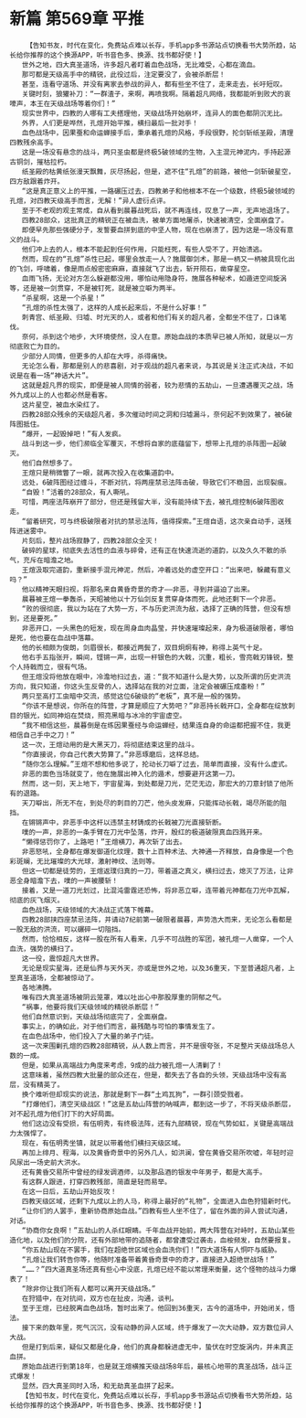 # 新篇 第569章 平推
        【告知书友，时代在变化，免费站点难以长存，手机app多书源站点切换看书大势所趋，站长给你推荐的这个换源APP，听书音色多、换源、找书都好使！】
       世外之地，四大真圣道场，许多超凡者盯着血色战场，无比难受，心都在滴血。
       那可都是天级高手中的精锐，此役过后，注定要没了，会被杀断层！
       甚至，连看守道场、并没有离家去参战的异人，都有些坐不住了，走来走去，长吁短叹。
       关键时刻，狼獾补刀：“一群渣子，来啊，再喷我啊。隔着超凡网络，我都能听到败犬的哀嚎声，本王在天级战场等着你们！”
       现实世界中，四教的人哪有工夫搭理他，天级战场开始崩坏，连异人的面色都阴沉无比。
       外界，人们更是哗然，孔煊开始平推，横扫最后一批对手！
       血色战场中，因果蚕和命运蝉接手后，秉承着孔煊的风格，手段很野，抡剑斩纸圣殿，清理四教残余高手。
       这是一场没有悬念的战斗，两只圣虫都是终极5破领域的生物，入主混元神泥内，手持起源古铜剑，摧枯拉朽。
       纸圣殿的枯黄纸张漫天飘舞，灰尽扬起，但是，遮不住“孔煊”的前路，被他一剑斩破星空，四方敌跟着炸开。
       “这是真正意义上的平推，一路碾压过去，四教弟子和他根本不在一个级数，终极5破领域的孔煊，对四教天级高手而言，无解！”异人虚衍点评。
       至于不老观的观主常成，自从看到晨暮战死后，就不再连线，叹息了一声，无声地退场了。
       四教28部众，这批真正的精锐正在被血洗，被单方面地屠杀，快速被清空，全面崩盘了。
       即便早先那些强硬分子，发誓要血拼到底的中坚人物，现在也崩溃了，因为这是一场没有意义的战斗。
       他们冲上去的人，根本不能起到任何作用，只能枉死，有些人受不了，开始溃逃。
       然而，现在的“孔煊”杀性已起，哪里会放走一人？施展御剑术，那是一柄又一柄被具现化出的飞剑，呼啸着，像是雨点般密密麻麻，直接就飞了出去，斩开陨石，凿穿星空。
       血雨飞扬，无论对方怎么躲避都没用，哪怕动用隐身符，施展各种秘术，如遁进空间旋涡等，还是被一剑贯穿，不是被钉死，就是被立噼为两半。
       “杀星啊，这是一个杀星！”
       “孔煊的杀性太强了，这样的人成长起来后，不是什么好事！”
       刺青宫、纸圣殿、归墟、时光天的人，或者和他们有关的超凡者，全都坐不住了，口诛笔伐。
       奈何，杀到这个地步，大环境使然，没人在意。原始血战的本质早已被人所知，就是以一方彻底败亡为目的。
       少部分人同情，但更多的人却在大呼，杀得痛快。
       无论怎么看，那都是别人的悲喜剧，对于观战的超凡者来说，与其说是关注正式决战，不如说是在看一场“神话大片”。
       这就是超凡界的现实，即便是被人同情的弱者，较为悲情的五劫山，一旦遭遇覆灭之战，场外九成以上的人也都必然是看客。
       这片星空，被血水染红了。
       四教28部众残余的天级超凡者，多次催动时间之洞和归墟漏斗，奈何起不到效果了，被6破阵图抵住。
       “爆开，一起毁掉吧！”有人发疯。
       战斗到这一步，他们濒临全军覆灭，不想将自家的底蕴留下，想带上孔煊的杀阵图一起破灭。
       他们自然想多了。
       王煊只是稍微瞥了一眼，就再次投入在收集道韵中。
       远处，6破阵图经过缠斗，不断对抗，将两座禁忌法阵击破，导致它们不稳固，出现裂痕。
       “自毁！”活着的28部众，有人嘶吼。
       可惜，两座法阵崩开了部分，但还是残留大半，没有能持续下去，被孔煊控制6破阵图收走。
       “留着研究，可与终极破限者对抗的禁忌法阵，值得探索。”王煊自语，这次亲自动手，送残阵进迷雾中。
       片刻后，整片战场寂静了，四教28部众全灭！
       破碎的星球，彻底失去活性的血液与碎骨，还有正在快速流逝的道韵，以及久久不散的杀气，充斥在暗澹之地。
       王煊汲取完道韵，重新接手混元神泥，然后，冲着远处的虚空开口：“出来吧，躲藏有意义吗？”
       他以精神天眼扫视，将那名来自黄昏奇景的奇才——非恶，寻到并逼迫了出来。
       晨暮被王煊一拳轰杀，天昭被他以十万仙剑反复贯穿身体而死，此地还剩下一个非恶。
       “败的很彻底，我以为站在了大势一方，不与历史洪流为敌，选择了正确的阵营，但没有想到，还是要死。”
       非恶开口，一头黑色的短发，现在周身血肉晶莹，并快速璀璨起来，身为极道破限者，哪怕是死，他也要在血战中落幕。
       他的长相颇为俊朗，剑眉很长，都接近两鬓了，双目炯炯有神，称得上英气十足。
       他右手五指张开，瞬间，铿锵一声，出现一杆银色的大戟，沉重，粗长，雪亮戟刃锋锐，整个人持戟而立，很有气场。
       但王煊没将他放在眼中，冷澹地扫过去，道：“我不知道什么是大势，以及所谓的历史洪流方向，我只知道，你这头生反骨的人，选择站在我的对立面，注定会被碾压成齑粉！”
       两只至高打工虫暗中交流，感觉这位6破级的“老板”，真不是一般的强势。
       “你该不是想说，你所在的阵营，才算是顺应了大势吧？”非恶持长戟开口，全身都在绽放刺目的银光，如同神焰在焚烧，照亮黑暗与冰冷的宇宙虚空。
       “我不相信这些，晨暮倒是在练因果蚕经与命运蝉经，结果连自身的命运都把握不住，我更相信自己手中之刀！”
       这一次，王煊动用的是大黑天刀，将彻底结束这里的战斗。
       “你直接说，你自己代表大势算了。”非恶琢磨后，这样总结。
       “随你怎么理解。”王煊不想和他多说了，抡动长刀噼了过去，简单而直接，没有什么虚式。
       非恶的面色当场就变了，他在施展出神入化的遁术，想要避开这第一刀。
       然而，这一刻，天上地下，宇宙星海，到处都是刀光，茫茫无边，那宏大的刀意封锁了他所有的退路。
       天刀噼出，所无不在，到处尽的刺目的刀芒，他头皮发麻，只能挥动长戟，竭尽所能的阻挡。
       在锵锵声中，非恶手中这杆以违禁主材铸成的长戟被刀光直接斩断。
       噗的一声，非恶的一条手臂在刀光中坠落，炸开，殷红的极道破限真血四溅开来。
       “懒得惩罚你了，上路吧！”王煊横刀，再次斩了出去。
       非恶怒吼，全身都在爆发御道化纹理，数十上百种术法、大神通一齐释放，自身像是一个色彩斑斓，无比璀璨的大光球，激射神纹、法则等。
       但这一切都是徒劳的，王煊返璞归真的一刀，带着道之真义，横扫过去，熄灭了万法，让非恶全身暗澹下去，噗的一声被腰斩！
       接着，又是一道刀光划过，比混沌雷霆还恐怖，将非恶立噼，连带着元神都在刀光中瓦解，彻底的灰飞烟灭。
       血色战场，天级领域的大决战正式落下帷幕。
       四教28部挟四座禁忌法阵，并请动7纪前第一破限者晨暮，声势浩大而来，无论怎么看都是一股无敌的洪流，可以碾碎一切阻挡。
       然而，恰恰相反，这样一股在所有人看来，几乎不可战胜的军团，被孔煊一人凿穿，一个人血洗，强势的横扫了。
       这一役，震惊超凡大世界。
       无论是现实星海，还是仙界与天外天，亦或是世外之地，以及36重天，下至普通超凡者，上至真圣道场，全都被惊动了。
       各地沸腾。
       唯有四大真圣道场被阴云笼罩，难以吐出心中那股厚重的阴郁之气。
       “祸事，他要将我们天级领域的精锐杀断层！”
       他们自然意识到，天级战场彻底完了，全面崩盘。
       事实上，的确如此，对于他们而言，最残酷与可怕的事情发生了。
       在血色战场中，他们投入了大量的弟子门徒。
       这一次来围剿孔煊的四教28部精锐，从人数上而言，并不是很夸张，不足整片天级战场总人数的一成。
       但是，如果从高端战力角度来考虑，9成的战力被孔煊一人清剿了！
       这意味着，虽然四教大批量的部众还在，但是，都失去了各自的头领，天级战场中没有高层，没有精英了。
       换个难听但却现实的说法，那就是剩下一群“土鸡瓦狗”，一群引颈受戮者。
       “打爆他们，清空天级战区！”这是五劫山阵营的呐喊声，都到这一步了，不将天级杀断层，对不起孔煊为他们打下的大好局面。
       他们这边没有受损，有伍明秀，有终极法阵，还有九部精锐，现在气势如虹，关键是高端战力太强悍了。
       现在，有伍明秀坐镇，就足以带着他们横扫天级区域。
       再加上绯月、程海，以及黄昏奇景中的另外几人，如洪澜，曾在黄昏交易所吹嘘，年轻时迎风尿出一场史前大洪水。
       还有黄昏交易所中曾经的绿发调酒师，以及那品酒的银发中年男子，都是大高手。
       有这群人跟进，打穿四教残部，简直是轻而易举。
       在这一日后，五劫山开始反攻！
       四教天级区域，还剩下九成以上的人马，称得上最好的“礼物”，全面进入血色狩猎新时代。
       “让你们的人罢手，重新协商原始血战。”四教有些人坐不住了，留在外面的异人尝试沟通，对话。
       “协商你女良啊！”五劫山的人杀红眼睛。千年血战开始前，两大阵营在对峙时，五劫山某些造化地，以及他们的分院，还有外部地带的追随者，都曾遭受过袭击，血桉频发，自然要报复。
       “你五劫山现在不罢手，我们在超绝世区域也会血洗你们！”四大道场有人恫吓与威胁。
       “孔煊让我们转告你等，他随时准备带着黄昏奇景中的奇才，直接进入超绝世战场！”
       “……？”四大道真圣场还真有些心中没底，孔煊已经不能以常理来衡量，这个怪物的战斗力爆表了！
       “除非你让我们所有人都可以离开天级战场。”
       在狩猎中，在对抗间，双方也在扯皮，沟通，谈判。
       至于王煊，已经脱离血色战场，暂时出来了。他回到36重天，古今的道场中，开始闭关，悟法。
       接下来的数年里，死气沉沉，没有动静的异人区域，终于爆发了一次大动静，双方数位异人大战。
       但是打到后来，疑似又都是化身，他们的真身都躲进虚无中，蛰伏在时空旋涡内，并未真正血拼。
       原始血战进行到第18年，也是就王煊横推天级战场8年后，最核心地带的真圣战场，战斗正式爆发！
       显然，四大真圣同时入场，和无劫真圣血拼了起来。
       【告知书友，时代在变化，免费站点难以长存，手机app多书源站点切换看书大势所趋，站长给你推荐的这个换源APP，听书音色多、换源、找书都好使！】